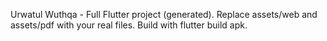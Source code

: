 Urwatul Wuthqa - Full Flutter project (generated). Replace assets/web and assets/pdf with your real files. Build with flutter build apk.